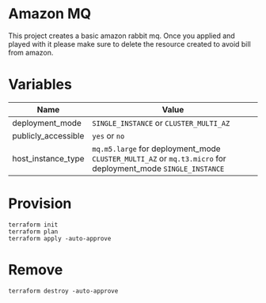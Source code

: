 # Amazon MQ

This project creates a basic amazon rabbit mq. Once you applied and played with it please make sure to delete the resource created to avoid bill from amazon.

# Variables
| Name | Value |
|------|--------|
| deployment_mode | `SINGLE_INSTANCE` or `CLUSTER_MULTI_AZ` |
| publicly_accessible | `yes` or `no` |
| host_instance_type | `mq.m5.large` for deployment_mode `CLUSTER_MULTI_AZ` or `mq.t3.micro` for deployment_mode `SINGLE_INSTANCE` |

# Provision

```
terraform init
terraform plan
terraform apply -auto-approve
```

# Remove


`terraform destroy -auto-approve`